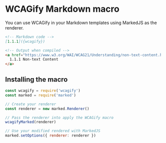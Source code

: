 # WCAGify Markdown macro

You can use WCAGify in your Markdown templates using MarkedJS as the renderer.

```markdown
<!-- Markdown code -->
[1.1.1]({wcagify})
```

```html
<!-- Output when compiled -->
<a href="https://www.w3.org/WAI/WCAG21/Understanding/non-text-content.html">
  1.1.1 Non-text Content
</a>
```

## Installing the macro


```javascript
const wcagify = require('wcagify')
const marked = require('marked')

// Create your renderer
const renderer = new marked.Renderer()

// Pass the renderer into apply the WCAGify macro
wcagifyMarked(renderer)

// Use your modified rendered with MarkedJS
marked.setOptions({ renderer: renderer })
```